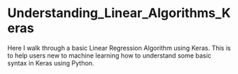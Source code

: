 # Understanding_Linear_Algorithms_Keras
Here I walk through a basic Linear Regression Algorithm using Keras. This is to help users new to machine learning how to understand some basic syntax in Keras using Python.
